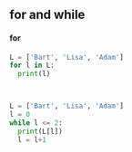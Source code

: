 ## for and while

#### for

```python
L = ['Bart', 'Lisa', 'Adam']
for l in L:
  print(l)



L = ['Bart', 'Lisa', 'Adam']
l = 0
while l <= 2:
  print(L[l])
  l = l+1
```
